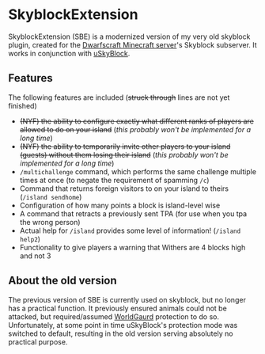 SkyblockExtension
=================

SkyblockExtension (SBE) is a modernized version of my very old skyblock plugin, created for the [Dwarfscraft Minecraft server](http://dwarfscraft.com)'s Skyblock subserver.  It works in conjunction with [uSkyBlock](http://www.curse.com/bukkit-plugins/minecraft/ultimate-skyblock "now unavailable, unfortunately").

Features
--------

The following features are included (~~struck through~~ lines are not yet finished)

 * ~~(NYF) the ability to configure exactly what different ranks of players are allowed to do on your island~~ (*this probably won't be implemented for a long time*)
 * ~~(NYF) the ability to temporarily invite other players to your island (guests) without them losing their island~~ (*this probably won't be implemented for a long time*)
 * `/multichallenge` command, which performs the same challenge multiple times at once (to negate the requirement of spamming `/c`)
 * Command that returns foreign visitors to on your island to theirs (`/island sendhome`)
 * Configuration of how many points a block is island-level wise
 * A command that retracts a previously sent TPA (for use when you tpa the wrong person) 
 * Actual help for `/island` provides some level of information!  (`/island help2`)
 * Functionality to give players a warning that Withers are 4 blocks high and not 3

About the old version
---------------------

The previous version of SBE is currently used on skyblock, but no longer has a practical function.  It previously ensured animals could not be attacked, but required/assumed [WorldGaurd](http://wiki.sk89q.com/wiki/WorldGuard) protection to do so.  Unfortunately, at some point in time uSkyBlock's protection mode was switched to default, resulting in the old version serving absolutely no practical purpose.  